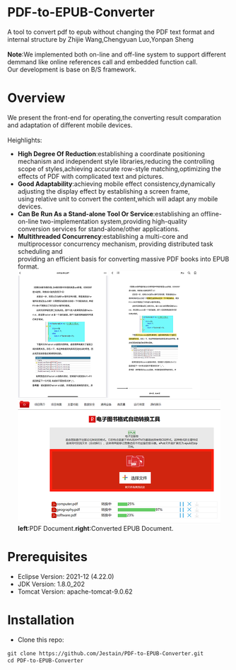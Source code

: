 # PDF-to-EPUB-Converter
A tool to convert pdf to epub without changing the PDF text format and internal structure by Zhijie Wang,Chengyuan Luo,Yonpan Sheng
<br><br>
**Note**:We implemented both on-line and off-line system to support different demmand like online references call and embedded function call.<br>
Our development is base on B/S framework.<br>
# Overview
We present the front-end for operating,the converting result comparation and adaptation of different mobile devices.<br><br>
Heighlights:
- **High Degree Of Reduction**:establishing a coordinate positioning mechanism and independent style libraries,reducing the controlling <br>
scope of styles,achieving accurate row-style matching,optimizing the effects of PDF with complicated text and pictures.
- **Good Adaptability**:achieving mobile effect consistency,dynamically adjusting the display effect by establishing a screen frame,<br>
using relative unit to convert the content,which will adapt any mobile devices.
- **Can Be Run As a Stand-alone Tool Or Service**:establishing an offline-on-line two-implementation system,providing high-quality <br>
conversion services for stand-alone/other applications.
- **Multithreaded Concurrency**:establishing a multi-core and multiprocessor concurrency mechanism, providing distributed task scheduling and<br> 
providing an efficient basis for converting massive PDF books into EPUB format.<br>
![](https://github.com/Jestain/PDF-to-EPUB-Converter/blob/main/image/IMG_001.PNG)
![](https://github.com/Jestain/PDF-to-EPUB-Converter/blob/main/image/IMG_002.PNG)
![](https://github.com/Jestain/PDF-to-EPUB-Converter/blob/main/image/IMG_003.PNG)<br>
**left**:PDF Document.**right**:Converted EPUB Document.
# Prerequisites
- Eclipse Version: 2021-12 (4.22.0)
- JDK Version: 1.8.0_202
- Tomcat Version: apache-tomcat-9.0.62
# Installation
- Clone this repo:
```
git clone https://github.com/Jestain/PDF-to-EPUB-Converter.git
cd PDF-to-EPUB-Converter
```
